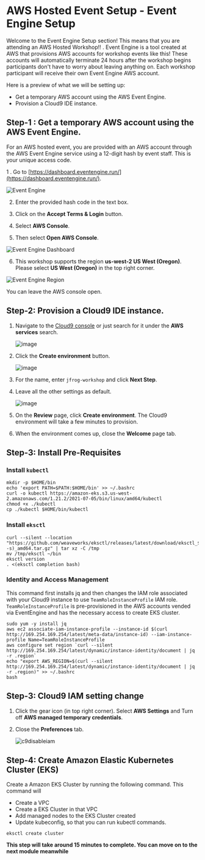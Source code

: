 # AWS Hosted Event Setup - Event Engine Setup

Welcome to the Event Engine Setup section! This means that you are attending an AWS Hosted Workshop!! . Event Engine is a tool created at AWS that provisions AWS accounts for workshop events like this! These accounts will automatically terminate 24 hours after the workshop begins participants don't have to worry about leaving anything on. Each workshop participant will receive their own Event Engine AWS account. 

Here is a preview of what we will be setting up:

* Get a temporary AWS account using the AWS Event Engine.
* Provision a Cloud9 IDE instance.

## Step-1 : Get a temporary AWS account using the AWS Event Engine.

For an AWS hosted event, you are provided with an AWS account through the AWS Event Engine service using a 12-digit hash by event staff. This is your unique access code.

1 . Go to [https://dashboard.eventengine.run/](https://dashboard.eventengine.run/).

![Event Engine](./images/event-engine-initial-screen.png)

2. Enter the provided hash code in the text box. 

3. Click on the **Accept Terms & Login** button.

4. Select **AWS Console**.

5. Then select **Open AWS Console**.

![Event Engine Dashboard](./images/event-engine-dashboard.png)

6. This workshop supports the region **us-west-2 US West (Oregon)**. Please select **US West (Oregon)** in the top right corner.

![Event Engine Region](./images/event-engine-region.png)

You can leave the AWS console open.

## Step-2: Provision a Cloud9 IDE instance.

1. Navigate to the [Cloud9 console](https://console.aws.amazon.com/cloud9/home) or just search for it under the **AWS services** search.

    ![image](./images/c9-search.png)

2. Click the **Create environment** button.

    ![image](./images/c9-create.png)

3. For the name, enter `jfrog-workshop` and click **Next Step**.

4. Leave all the other settings as default.

    ![image](./images/c9-settings.png)

5. On the **Review** page, click **Create environment**. The Cloud9 environment will take a few minutes to provision.

6. When the environment comes up, close the **Welcome** page tab.



## Step-3: Install Pre-Requisites

### Install `kubectl`

```shell
mkdir -p $HOME/bin
echo 'export PATH=$PATH:$HOME/bin' >> ~/.bashrc
curl -o kubectl https://amazon-eks.s3.us-west-2.amazonaws.com/1.21.2/2021-07-05/bin/linux/amd64/kubectl
chmod +x ./kubectl
cp ./kubectl $HOME/bin/kubectl

```

### Install `eksctl`

```shell
curl --silent --location "https://github.com/weaveworks/eksctl/releases/latest/download/eksctl_$(uname -s)_amd64.tar.gz" | tar xz -C /tmp
mv /tmp/eksctl ~/bin
eksctl version
. <(eksctl completion bash)

```

### Identity and Access Management

This command first installs jq and then changes the IAM role associated with your Cloud9 instance to use `TeamRoleInstanceProfile` IAM role. `TeamRoleInstanceProfile` is pre-provisioned in the AWS accounts vended via EventEngine and has the necessary access to create EKS cluster.

```shell
sudo yum -y install jq
aws ec2 associate-iam-instance-profile --instance-id $(curl http://169.254.169.254/latest/meta-data/instance-id) --iam-instance-profile Name=TeamRoleInstanceProfile
aws configure set region `curl --silent http://169.254.169.254/latest/dynamic/instance-identity/document | jq -r .region`
echo "export AWS_REGION=$(curl --silent http://169.254.169.254/latest/dynamic/instance-identity/document | jq -r .region)" >> ~/.bashrc
bash

```

## Step-3: Cloud9 IAM setting change

1. Click the gear icon (in top right corner). Select **AWS Settings** and Turn off **AWS managed temporary credentials**.
2. Close the **Preferences** tab.

    ![c9disableiam](./images/c9disableiam.png)

## Step-4: Create Amazon Elastic Kubernetes Cluster (EKS)

Create a Amazon EKS Cluster by running the following command. This command will

* Create a VPC
* Create a EKS Cluster in that VPC
* Add managed nodes to the EKS Cluster created
* Update kubeconfig, so that you can run kubectl commands.


```shell
eksctl create cluster
```

**This step will take around 15 minutes to complete. You can move on to the next module meanwhile**